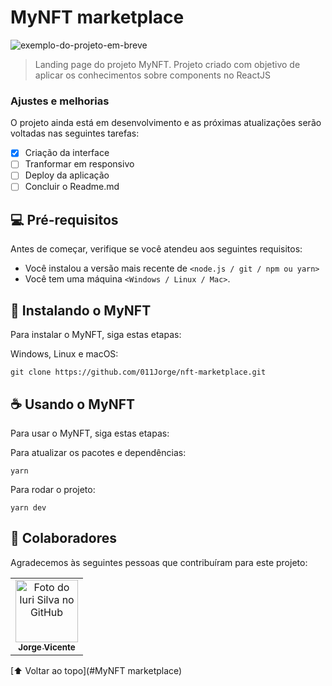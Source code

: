 # MyNFT marketplace

<img src="exemplo-image.png" alt="exemplo-do-projeto-em-breve">

> Landing page do projeto MyNFT. Projeto criado com objetivo de aplicar os conhecimentos sobre components no ReactJS 

### Ajustes e melhorias

O projeto ainda está em desenvolvimento e as próximas atualizações serão voltadas nas seguintes tarefas:

- [x] Criação da interface
- [ ] Tranformar em responsivo
- [ ] Deploy da aplicação
- [ ] Concluir o Readme.md

## 💻 Pré-requisitos

Antes de começar, verifique se você atendeu aos seguintes requisitos:
* Você instalou a versão mais recente de `<node.js / git / npm ou yarn>`
* Você tem uma máquina `<Windows / Linux / Mac>`.

## 🚀 Instalando o MyNFT

Para instalar o MyNFT, siga estas etapas:

Windows, Linux e macOS:
```
git clone https://github.com/011Jorge/nft-marketplace.git
```

## ☕ Usando o MyNFT

Para usar o MyNFT, siga estas etapas:

Para atualizar os pacotes e dependências:
```
yarn
```
Para rodar o projeto:
```
yarn dev
```

## 🤝 Colaboradores

Agradecemos às seguintes pessoas que contribuíram para este projeto:

<table>
  <tr>
    <td align="center">
      <a href="https://www.instagram.com/coding.jorge/">
        <img src="https://avatars.githubusercontent.com/u/81838137?v=4" width="100px;" alt="Foto do Iuri Silva no GitHub"/><br>
        <sub>
          <b>Jorge Vicente</b>
        </sub>
      </a>
    </td>
  </tr>
</table>

[⬆ Voltar ao topo](#MyNFT marketplace)<br>
